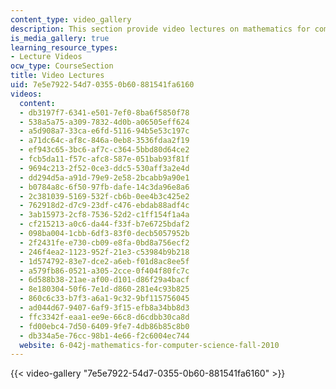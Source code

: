 ```yaml
---
content_type: video_gallery
description: This section provide video lectures on mathematics for computer science.
is_media_gallery: true
learning_resource_types:
- Lecture Videos
ocw_type: CourseSection
title: Video Lectures
uid: 7e5e7922-54d7-0355-0b60-881541fa6160
videos:
  content:
  - db3197f7-6341-e501-7ef0-8ba6f5850f78
  - 538a5a75-a309-7832-4d0b-a06505eff624
  - a5d908a7-33ca-e6fd-5116-94b5e53c197c
  - a71dc64c-af8c-846a-0eb8-3536fdaa2f19
  - ef943c65-3bc6-af7c-c364-5bbd80d64ce2
  - fcb5da11-f57c-afc8-587e-051bab93f81f
  - 9694c213-2f52-0ce3-ddc5-530aff3a2e4d
  - dd294d5a-a91d-79e9-2e58-2bcabb9a90e1
  - b0784a8c-6f50-97fb-dafe-14c3da96e8a6
  - 2c381039-5169-532f-cb6b-0ee4b3c425e2
  - 762918d2-d7c9-23df-c476-ebdab88adf4c
  - 3ab15973-2cf8-7536-52d2-c1ff154f1a4a
  - cf215213-a0c6-da44-f33f-b7e6725bdaf2
  - 098ba004-1cbb-6df3-83f0-decb5057952b
  - 2f2431fe-e730-cb09-e8fa-0bd8a756ecf2
  - 246f4ea2-1123-952f-21e3-c53984b9b218
  - 1d574792-83e7-dce2-a6eb-f01d8ac8ee5f
  - a579fb86-0521-a305-2cce-0f404f80fc7c
  - 6d588b38-21ae-af00-d101-d86f29a4bacf
  - 8e180304-50f6-7e1d-d860-281e4c93b825
  - 860c6c33-b7f3-a6a1-9c32-9bf115756045
  - ad044d67-9407-6af9-3f15-efb8a34bb8d3
  - ffc3342f-eaa1-ee9e-66c8-d6cdbb30ca8d
  - fd00ebc4-7d50-6409-9fe7-4db86b85c8b0
  - db334a5e-76cc-98b1-4e66-f2c6004ec744
  website: 6-042j-mathematics-for-computer-science-fall-2010
---
```



{{< video-gallery "7e5e7922-54d7-0355-0b60-881541fa6160" >}}

